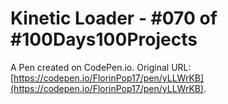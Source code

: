 # Kinetic Loader - #070 of #100Days100Projects

A Pen created on CodePen.io. Original URL: [https://codepen.io/FlorinPop17/pen/yLLWrKB](https://codepen.io/FlorinPop17/pen/yLLWrKB).


